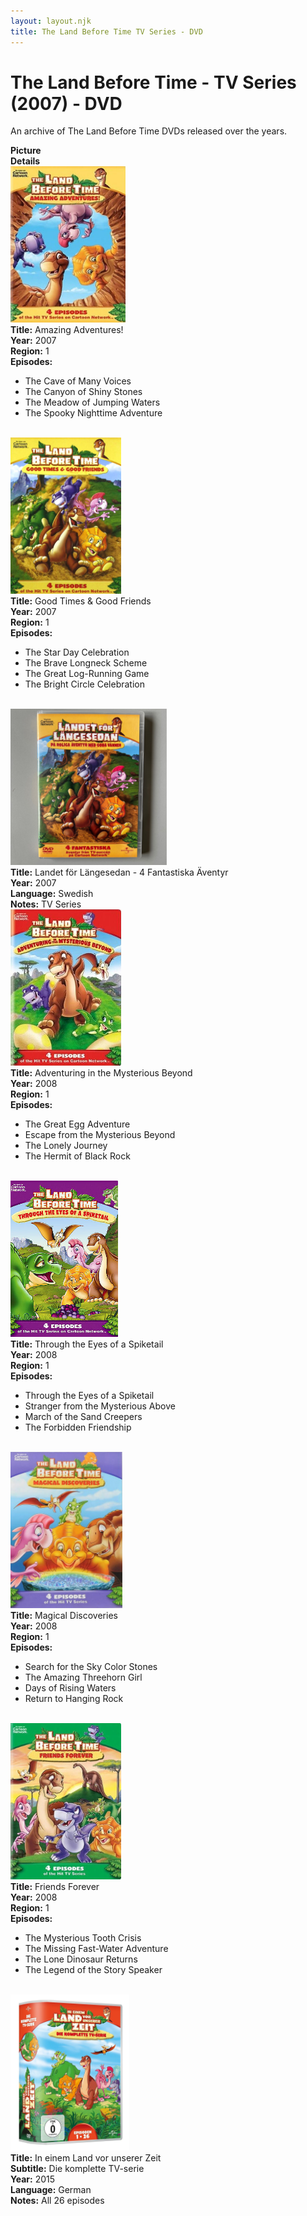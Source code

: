 ```yaml
---
layout: layout.njk
title: The Land Before Time TV Series - DVD
---
```


# The Land Before Time - TV Series (2007) - DVD

An archive of The Land Before Time DVDs released over the years.

<div class="item-table">
  <div class="item-header">
    <div class="item-image"><strong>Picture</strong></div>
    <div class="item-details"><strong>Details</strong></div>
  </div>

<div class="item-entry">
  <div class="item-image">
    <a href="/images/media/dvd/tv/amazingadventures.jpg" data-lightbox="books" data-title="Amazing Adventures">
        <div class="img-box">
          <img src="/images/media/dvd/tv/amazingadventures.jpg" alt="Amazing Adventures" style="height:250px; object-fit:cover;" loading="lazy">
        </div>
      </a>
  </div>
  <div class="item-details">
    <strong>Title:</strong> Amazing Adventures!<br/>
      <strong>Year:</strong> 2007<br/>
      <strong>Region:</strong> 1<br/>
      <strong>Episodes:</strong> <ul><li>The Cave of Many Voices </li>
    <li>The Canyon of Shiny Stones</li>
    <li>The Meadow of Jumping Waters </li>
    <li>The Spooky Nighttime Adventure</li></ul> <br/>
  </div>
</div>

<div class="item-entry">
  <div class="item-image">
    <a href="/images/media/dvd/tv/goodtimesgoodfriends.jpg" data-lightbox="books" data-title="Good Times & Good Friends">
        <div class="img-box">
          <img src="/images/media/dvd/tv/goodtimesgoodfriends.jpg" alt="Good Times & Good Friends" style="height:250px; object-fit:cover;" loading="lazy">
        </div>
      </a>
  </div>
  <div class="item-details">
    <strong>Title:</strong> Good Times & Good Friends<br/>
      <strong>Year:</strong> 2007<br/>
      <strong>Region:</strong> 1<br/>
      <strong>Episodes:</strong> <ul><li>The Star Day Celebration </li>
    <li>The Brave Longneck Scheme</li>
    <li>The Great Log-Running Game </li>
    <li>The Bright Circle Celebration</li></ul> <br/>
  </div>
</div>

  <div class="item-entry">
  <div class="item-image">
    <a href="/images/media/dvd/tv/amazingadventures-sv.jpg" data-lightbox="books" data-title="Landet för Längesedan - 4 Fantastiska Äventyr">
        <div class="img-box">
          <img src="/images/media/dvd/tv/amazingadventures-sv.jpg" alt="Landet för Längesedan - 4 Fantastiska Äventyr" style="height:250px; object-fit:cover;" loading="lazy">
        </div>
      </a>
  </div>
  <div class="item-details">
    <strong>Title:</strong> Landet för Längesedan - 4 Fantastiska Äventyr<br/>
      <strong>Year:</strong> 2007<br/>
      <strong>Language:</strong> Swedish<br/>
      <strong>Notes:</strong> TV Series<br/>
  </div>
</div>


  <div class="item-entry">
  <div class="item-image">
    <a href="/images/media/dvd/tv/adventuring.jpg" data-lightbox="books" data-title="Adventuring in the Mysterious Beyond">
        <div class="img-box">
          <img src="/images/media/dvd/tv/adventuring.jpg" alt="Adventuring in the Mysterious Beyond" style="height:250px; object-fit:cover;" loading="lazy">
        </div>
      </a>
  </div>
  <div class="item-details">
    <strong>Title:</strong> Adventuring in the Mysterious Beyond<br/>
      <strong>Year:</strong> 2008<br/>
      <strong>Region:</strong> 1<br/>
      <strong>Episodes:</strong> <ul><li>The Great Egg Adventure </li>
    <li>Escape from the Mysterious Beyond</li>
    <li>The Lonely Journey </li>
    <li>The Hermit of Black Rock</li></ul> <br/>
  </div>
</div>


  <div class="item-entry">
  <div class="item-image">
    <a href="/images/media/dvd/tv/eyes.jpg" data-lightbox="books" data-title="Through the Eyes of a Spiketail">
        <div class="img-box">
          <img src="/images/media/dvd/tv/eyes.jpg" alt="Through the Eyes of a Spiketail" style="height:250px; object-fit:cover;" loading="lazy">
        </div>
      </a>
  </div>
  <div class="item-details">
    <strong>Title:</strong> Through the Eyes of a Spiketail<br/>
      <strong>Year:</strong> 2008<br/>
      <strong>Region:</strong> 1<br/>
      <strong>Episodes:</strong> <ul><li>Through the Eyes of a Spiketail </li>
    <li>Stranger from the Mysterious Above</li>
    <li>March of the Sand Creepers </li>
    <li>The Forbidden Friendship</li></ul> <br/>
  </div>
</div>


  <div class="item-entry">
  <div class="item-image">
    <a href="/images/media/dvd/tv/magicaldiscoveries.jpg" data-lightbox="books" data-title="Magical Discoveries">
        <div class="img-box">
          <img src="/images/media/dvd/tv/magicaldiscoveries.jpg" alt="Magical Discoveries" style="height:250px; object-fit:cover;" loading="lazy">
        </div>
      </a>
  </div>
  <div class="item-details">
    <strong>Title:</strong> Magical Discoveries<br/>
      <strong>Year:</strong> 2008<br/>
      <strong>Region:</strong> 1<br/>
      <strong>Episodes:</strong> <ul><li>Search for the Sky Color Stones </li>
    <li>The Amazing Threehorn Girl</li>
    <li>Days of Rising Waters </li>
    <li>Return to Hanging Rock</li></ul> <br/>
  </div>
</div>

  <div class="item-entry">
  <div class="item-image">
    <a href="/images/media/dvd/tv/THE-LAND-BEFORE-TIME-FRIENDS-FOREVER.jpg" data-lightbox="books" data-title="Friends Forever">
        <div class="img-box">
          <img src="/images/media/dvd/tv/THE-LAND-BEFORE-TIME-FRIENDS-FOREVER.jpg" alt="Friends Forever" style="height:250px; object-fit:cover;" loading="lazy">
        </div>
      </a>
  </div>
  <div class="item-details">
    <strong>Title:</strong> Friends Forever<br/>
      <strong>Year:</strong> 2008<br/>
      <strong>Region:</strong> 1<br/>
      <strong>Episodes:</strong> <ul><li>The Mysterious Tooth Crisis </li>
    <li>The Missing Fast-Water Adventure</li>
    <li>The Lone Dinosaur Returns </li>
    <li>The Legend of the Story Speaker</li></ul> <br/>
  </div>
</div>

  <div class="item-entry" id="tvcompletede-1">
    <div class="item-image">      
      <a href="/images/media/dvd/collection/tvcompletede.jpg" data-lightbox="books" data-title="In einem Land vor unserer Zeit">
        <div class="img-box">
          <img src="/images/media/dvd/collection/tvcompletede.jpg" alt="In einem Land vor unserer Zeit" style="height:250px; object-fit:cover;" loading="lazy">
        </div>
      </a>
    </div>
    <div class="item-details">
      <strong>Title:</strong> In einem Land vor unserer Zeit<br/>
      <strong>Subtitle:</strong> Die komplette TV-serie<br/>
      <strong>Year:</strong> 2015<br/>
      <strong>Language:</strong> German<br/>
      <strong>Notes:</strong> All 26 episodes<br/>
    </div>
  </div>


</div>